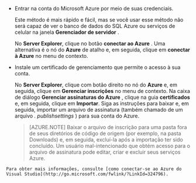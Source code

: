 
   * Entrar na conta do Microsoft Azure por meio de suas credenciais.

     Este método é mais rápido e fácil, mas se você usar esse método não será capaz de ver o banco de dados do SQL Azure ou serviços de celular na janela **Gerenciador de servidor** .

     No **Server Explorer**, clique no botão **conectar ao Azure** . Uma alternativa é o nó do **Azure** de atalho e, em seguida, clique em **conectar à Azure** no menu de contexto.

   * Instale um certificado de gerenciamento que permite o acesso à sua conta.

     No **Server Explorer**, clique com botão direito no nó do **Azure** e, em seguida, clique em **Gerenciar inscrições** no menu de contexto. Na caixa de diálogo **Gerenciar assinaturas do Azure** , clique na guia **certificados** e, em seguida, clique em **Importar**. Siga as instruções para baixar e, em seguida, importar um arquivo de assinatura (também chamado de um arquivo *. publishsettings* ) para sua conta do Azure.

     > [AZURE.NOTE] Baixar o arquivo de inscrição para uma pasta fora de seus diretórios de código de origem (por exemplo, na pasta Downloads) e, em seguida, excluí-la após a importação ter sido concluído. Um usuário mal-intencionado que obtém acesso para o arquivo de assinatura pode editar, criar e excluir seus serviços Azure.

    Para obter mais informações, consulte [como conectar-se ao Azure do Visual Studio](http://go.microsoft.com/fwlink/?LinkId=324796).
